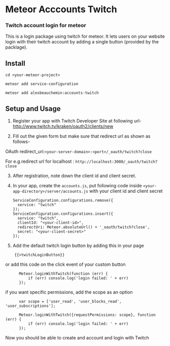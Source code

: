 # Meteor Acccounts Twitch
### Twitch account login for meteor

This is a login package using twitch for meteor. It lets users on your website login with their twitch account by adding a single button (provided by the packlage).

## Install

`cd <your-meteor-project>`

`meteor add service-configuration`

`meteor add alexbeauchemin:accounts-twitch`

## Setup and Usage
1. Register your app with Twitch Developer Site at following url- http://www.twitch.tv/kraken/oauth2/clients/new

2. Fill out the given form but make sure that redirect url as shown as follows-

  OAuth redirect_uri:`<your-server-domain>:<port>/_oauth/twitch?close`

  For e.g.redirect url for localhost : `http://localhost:3000/_oauth/twitch?close`

3. After registration, note down the client id and client secret.
4. In your app, create the `accounts.js`, put following code inside
`<your-app-directory>/server/accounts.js` with your client id and client secret

    ```
    ServiceConfiguration.configurations.remove({
      service: "twitch"
    });
    ServiceConfiguration.configurations.insert({
      service: "twitch",
      clientId: "<your-client-id>",
      redirectUri: Meteor.absoluteUrl() + '_oauth/twitch?close',
      secret: "<your-client-secret>"
    });
    ```
5. Add the default twitch login button by adding this in your page
```
    {{>twitchLoginButton}}
```
or add this code on the click event of your custom button
```
      Meteor.loginWithTwitch(function (err) {
          if (err) console.log('login failed: ' + err)
      });
```
if you want specific permissions, add the scope as an option
```
      var scope = ['user_read', 'user_blocks_read', 'user_subscriptions'];

      Meteor.loginWithTwitch({requestPermissions: scope}, function (err) {
          if (err) console.log('login failed: ' + err)
      });
```

Now you should be able to create and account and login with Twitch